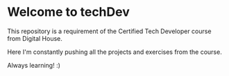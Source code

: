 # Welcome to techDev
This repository is a requirement of the Certified Tech Developer course from Digital House.

Here I'm constantly pushing all the projects and exercises from the course.

Always learning! :)
